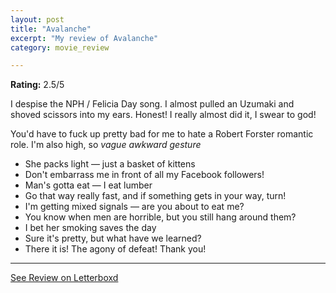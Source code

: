 ```yaml
---
layout: post
title: "Avalanche"
excerpt: "My review of Avalanche"
category: movie_review

---
```


**Rating:** 2.5/5

I despise the NPH / Felicia Day song. I almost pulled an Uzumaki and shoved scissors into my ears. Honest! I really almost did it, I swear to god!

You'd have to fuck up pretty bad for me to hate a Robert Forster romantic role. I'm also high, so *vague awkward gesture*

* She packs light — just a basket of kittens
* Don't embarrass me in front of all my Facebook followers!
* Man's gotta eat — I eat lumber
* Go that way really fast, and if something gets in your way, turn!
* I'm getting mixed signals — are you about to eat me?
* You know when men are horrible, but you still hang around them?
* I bet her smoking saves the day
* Sure it's pretty, but what have we learned?
* There it is! The agony of defeat! Thank you!

<hr>

[See Review on Letterboxd](https://boxd.it/6lTZ1B)
